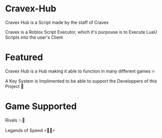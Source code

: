 # Cravex-Hub 
Cravex Hub is a Script made by the staff of Cravex

Cravex is a Roblox Script Executor, which it's purpouse is to Execute LuaU Scripts into the user's Client

# Featured
Cravex Hub is a Hub making it able to function in many different games 🔥

A Key System is Implimented to be able to support the Developpers of this Project 🔑

# Game Supported
Rivals 💥🔫

Legends of Speed ⚡🏃‍♂️⚡

